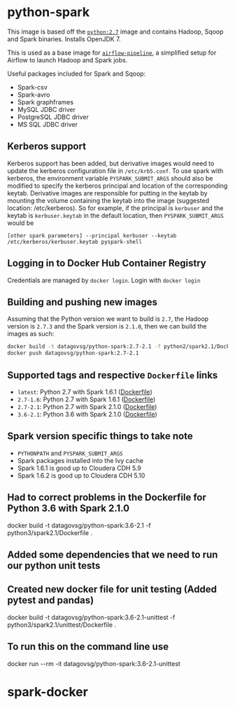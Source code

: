 # python-spark

This image is based off the [`python:2.7`](https://hub.docker.com/_/python/) image and
contains Hadoop, Sqoop and Spark binaries. Installs OpenJDK 7.

This is used as a base image for [`airflow-pipeline`](https://github.com/datagovsg/airflow-pipeline), a simplified setup for Airflow to launch Hadoop and Spark jobs.

Useful packages included for Spark and Sqoop:
- Spark-csv
- Spark-avro
- Spark graphframes
- MySQL JDBC driver
- PostgreSQL JDBC driver
- MS SQL JDBC driver

## Kerberos support
Kerberos support has been added, but derivative images would need to update the kerberos configuration file in `/etc/krb5.conf`. To use spark with kerberos, the
environment variable `PYSPARK_SUBMIT_ARGS` should also be modified to specify the kerberos principal and location of the corresponding keytab. Derivative images
are responsible for putting in the keytab by mounting the volume containing the keytab into the image (suggested location: /etc/kerberos). So for example, if
the principal is `kerbuser` and the keytab is `kerbuser.keytab` in the default location, then `PYSPARK_SUBMIT_ARGS` would be

`[other spark parameters] --principal kerbuser --keytab /etc/kerberos/kerbuser.keytab pyspark-shell`

## Logging in to Docker Hub Container Registry
Credentials are managed by `docker login`. Login with `docker login`

## Building and pushing new images
Assuming that the Python version we want to build is `2.7`, the Hadoop version is `2.7.3` and the Spark version is `2.1.0`, then we can build the images as such:

```bash
docker build -t datagovsg/python-spark:2.7-2.1 -f python2/spark2.1/Dockerfile .
docker push datagovsg/python-spark:2.7-2.1
```

## Supported tags and respective `Dockerfile` links

- `latest`: Python 2.7 with Spark 1.6.1 ([Dockerfile](python2/spark1.6/Dockerfile))
- `2.7-1.6`: Python 2.7 with Spark 1.6.1 ([Dockerfile](python2/spark1.6/Dockerfile))
- `2.7-2.1`: Python 2.7 with Spark 2.1.0 ([Dockerfile](python2/spark2.1/Dockerfile))
- `3.6-2.1`: Python 3.6 with Spark 2.1.0 ([Dockerfile](python3/spark2.1/Dockerfile))

## Spark version specific things to take note
- `PYTHONPATH` and `PYSPARK_SUBMIT_ARGS`
- Spark packages installed into the Ivy cache
- Spark 1.6.1 is good up to Cloudera CDH 5.9
- Spark 1.6.2 is good up to Cloudera CDH 5.10

## Had to correct problems in the Dockerfile for Python 3.6 with Spark 2.1.0 
docker build -t datagovsg/python-spark:3.6-2.1 -f python3/spark2.1/Dockerfile .

## Added some dependencies that we need to run our python unit tests
## Created new docker file for unit testing (Added pytest and pandas)

docker build -t datagovsg/python-spark:3.6-2.1-unittest -f python3/spark2.1/unittest/Dockerfile .

## To run this on the command line use

docker run --rm -it datagovsg/python-spark:3.6-2.1-unittest

# spark-docker
